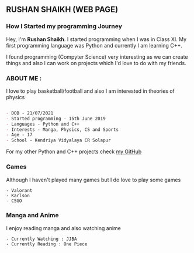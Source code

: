 ## RUSHAN SHAIKH (WEB PAGE)

### How I Started my programming Journey

Hey, I'm **Rushan Shaikh**. I started programming when I was in Class XI. My first programming language was Python and currently I am learning C++.

I found programming (Compyter Science) very interesting as we can create things and also I can work on projects which I'd love to do with my friends.

### ABOUT ME :

I love to play basketball/football and also I am interested in theories of physics

```markdown

- DOB - 21/07/2021 
- Started programming - 15th June 2019
- Languages - Python and C++
- Interests - Manga, Physics, CS and Sports
- Age - 17
- School - Kendriya Vidyalaya CR Solapur

```
For my other Python and C++ projects check [my GitHub](https://github.com/shortint)


### Games 

Although I haven't played many games but I do love to play some games 
```
- Valorant
- Karlson
- CSGO
```

### Manga and Anime

I enjoy reading manga and also watching anime
```
- Currently Watching : JJBA
- Currently Reading : One Piece
```


